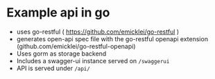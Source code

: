 # Example api in go

* uses go-restful ( https://github.com/emicklei/go-restful )
* generates open-api spec file with the go-restful openapi extension (github.com/emicklei/go-restful-openapi)
* Uses gorm as storage backend
* Includes a swagger-ui instance served on `/swaggerui`
* API is served under `/api/`

